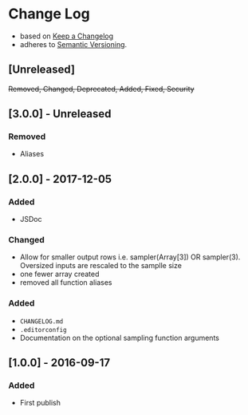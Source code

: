 <!-- markdownlint-disable MD022 MD024 MD026 MD032 MD041 -->

# Change Log

- based on [Keep a Changelog](http://keepachangelog.com/)
- adheres to [Semantic Versioning](http://semver.org/).

## [Unreleased]
~~Removed, Changed, Deprecated, Added, Fixed, Security~~

## [3.0.0] - Unreleased
### Removed
- Aliases

## [2.0.0] - 2017-12-05
### Added
- JSDoc
### Changed
- Allow for smaller output rows i.e. sampler(Array[3]) OR sampler(3). Oversized inputs are rescaled to the samplle size
- one fewer array created
- removed all function aliases
### Added
- `CHANGELOG.md`
- `.editorconfig`
- Documentation on the optional sampling function arguments

## [1.0.0] - 2016-09-17
### Added
- First publish
